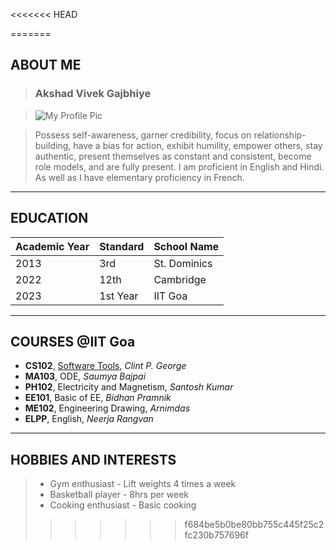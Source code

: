 <<<<<<< HEAD

=======
## ABOUT ME

> ### **Akshad Vivek Gajbhiye**

> ![My Profile Pic](https://media.licdn.com/dms/image/D4D03AQGODuASFQIJPQ/profile-displayphoto-shrink_400_400/0/1676817112398?e=1687392000&v=beta&t=DBg3aN9f46ar6zj_28wOSLsEf5da0BGDiSQsx87uAr4)

> Possess self-awareness, garner credibility, focus on relationship-building, have a bias for action, exhibit humility, empower others, stay authentic, present themselves as constant and consistent, become role models, and are fully present. I am proficient in English and Hindi. As well as I have elementary proficiency in French.

________________
## EDUCATION
| Academic Year | Standard | School Name   |
|---------------|----------|---------------|
| 2013          | 3rd      | St. Dominics  |
| 2022          | 12th     | Cambridge     |
| 2023          | 1st Year | IIT Goa       |

________________
## COURSES @IIT Goa

- **CS102**, [Software Tools](https://clintpgeorge.github.io/cs-102/spring-2023/), *Clint P. George*
- **MA103**, ODE, *Saumya Bajpai*
- **PH102**, Electricity and Magnetism, *Santosh Kumar*
- **EE101**, Basic of EE, *Bidhan Pramnik*
- **ME102**, Engineering Drawing, *Arnimdas*
- **ELPP**, English, *Neerja Rangvan*

_________________
## HOBBIES AND INTERESTS

> * Gym enthusiast - Lift weights 4 times a week 
> * Basketball player - 8hrs per week
> * Cooking enthusiast - Basic cooking
>>>>>>> f684be5b0be80bb755c445f25c2fc230b757696f
